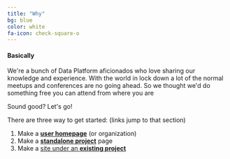 ```yaml
---
title: "Why"
bg: blue
color: white
fa-icon: check-square-o
---
```


#### Basically

We're a bunch of Data Platform aficionados who love sharing our knowledge and experience. With the world in lock down a lot of the normal meetups and conferences are no going ahead. So we thought we'd do something free you can attend from where you are

Sound good? Let's go!

There are three way to get started: (links jump to that section)

1. Make a [**user homepage**](#setup-as-user-homepage) (or organization)
2. Make a [**standalone project**](#setup-as-standalone-project-page) page
3. Make a [site under an **existing project**](#setup-inside-existing-project)
